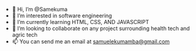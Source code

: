 - 👋 Hi, I’m @Samekuma
- 👀 I’m interested in software engineering
- 🌱 I’m currently learning HTML, CSS, AND JAVASCRIPT
- 💞️ I’m looking to collaborate on any project surrounding health tech and agric tech
- 📫 You can send me an email at samuelekumamba@gmail.com

<!---
Samekuma/Samekuma is a ✨ special ✨ repository because its `README.md` (this file) appears on your GitHub profile.
You can click the Preview link to take a look at your changes.
--->
